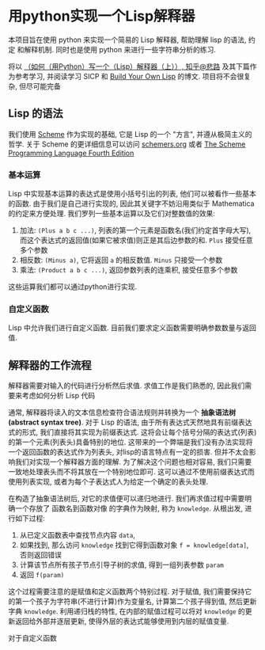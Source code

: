 # 用python实现一个Lisp解释器

本项目旨在使用 python 来实现一个简易的 Lisp 解释器, 帮助理解 lisp 的语法, 约定 和解释机制. 同时也是使用 python 来进行一些字符串分析的练习. 

将以 [（如何（用Python）写一个（Lisp）解释器（上））, 知乎@悲路](https://zhuanlan.zhihu.com/p/28989326) 及其下篇作为参考学习, 并阅读学习 SICP 和 [Build Your Own Lisp](http://www.buildyourownlisp.com/contents) 的博文. 项目将不会很复杂, 但尽可能完备

## Lisp 的语法

我们使用 [Scheme](https://zh.wikipedia.org/wiki/Scheme) 作为实现的基础, 它是 Lisp 的一个 "方言", 并遵从极简主义的哲学. 关于 Scheme 的更详细信息可以访问 [schemers.org](https://schemers.org/) 或者 [The Scheme Programming Language Fourth Edition](https://www.scheme.com/tspl4/)

### 基本运算

Lisp 中实现基本运算的表达式是使用小括号引出的列表, 他们可以被看作一些基本的函数. 由于我们是自己进行实现的, 因此其关键字不妨沿用类似于 Mathematica 的约定来方便处理. 我们罗列一些基本运算以及它们对整数值的效果:

1.  加法: `(Plus a b c ...)`, 列表的第一个元素是函数名(我们约定首字母大写), 而这个表达式的返回值(如果它被求值)则正是其后边参数的和. `Plus` 接受任意多个参数
2.  相反数: `(Minus a)`, 它将返回 `a` 的相反数值. `Minus` 只接受一个参数
3.  乘法: `(Product a b c ...)`, 返回参数列表的连乘积, 接受任意多个参数

这些运算我们都可以通过python进行实现. 

### 自定义函数

Lisp 中允许我们进行自定义函数. 目前我们要求定义函数需要明确参数数量与返回值.

## 解释器的工作流程

解释器需要对输入的代码进行分析然后求值. 求值工作是我们熟悉的, 因此我们需要来考虑如何分析 Lisp 代码

通常, 解释器将读入的文本信息检查符合语法规则并转换为一个 **抽象语法树(abstract syntax tree)**. 对于 Lisp 的语法, 由于所有表达式天然地具有前缀表达式的形式, 我们直接将其实现为前缀表达式. 这将会让每个括号分隔的表达式(列表)的第一个元素(列表头)具备特别的地位. 这带来的一个弊端是我们没有办法实现将一个返回函数的表达式作为列表头, 对lisp的语言特点有一定的损害. 但并不太会影响我们对实现一个解释器方面的理解. 为了解决这个问题也相对容易, 我们只需要一致地处理表头而不将其放在一个特别地位即可. 这可以通过不使用前缀表达式而使用列表实现, 或者为每个子表达式人为给定一个确定的表头处理. 

在构造了抽象语法树后, 对它的求值便可以递归地进行. 我们再求值过程中需要明确一个存放了 函数名到函数对像 的字典作为映射, 称为 `knowledge`. 从根出发, 进行如下过程: 
1.  从已定义函数表中查找节点内容 `data`, 
2.  如果找到, 那么访问 `knowledge` 找到它得到函数对象 `f = knowledge[data]`, 否则返回错误
3.  计算该节点所有孩子节点引导子树的求值, 得到一组列表参数 `param`
4.  返回 `f(param)`

这个过程需要注意的是赋值和定义函数两个特别过程. 对于赋值, 我们需要保持它的第一个孩子为字符串(不进行计算)作为变量名, 计算第二个孩子得到值, 然后更新字典 `knowledge`. 利用递归栈的特性, 在内部的赋值过程可以将对 `knowledge` 的更新返回给外部并逐层更新, 使得外层的表达式能够使用到内层的赋值变量.

对于自定义函数